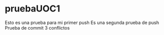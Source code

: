 # pruebaUOC1
Esto es una prueba para mi primer push
Es una segunda prueba de push
Prueba de commit 3 conflictos

